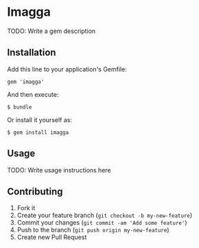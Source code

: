 # Imagga

TODO: Write a gem description

## Installation

Add this line to your application's Gemfile:

    gem 'imagga'

And then execute:

    $ bundle

Or install it yourself as:

    $ gem install imagga

## Usage

TODO: Write usage instructions here

## Contributing

1. Fork it
2. Create your feature branch (`git checkout -b my-new-feature`)
3. Commit your changes (`git commit -am 'Add some feature'`)
4. Push to the branch (`git push origin my-new-feature`)
5. Create new Pull Request

